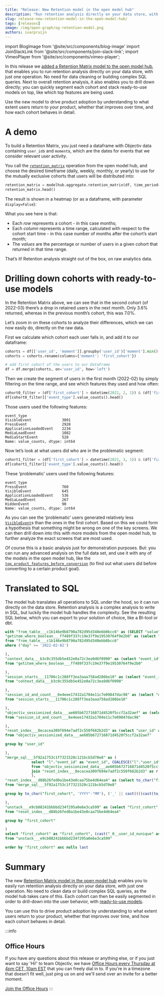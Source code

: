 ```yaml
---
title: "Release: New Retention model in the open model hub"
description: "Run retention analysis directly on your data store, with just one operation. No need for data cleaning or building complex SQL queries. Next to overall retention analysis, it also enables you to drill down directly; you can quickly segment each cohort and stack ready-to-use models on top, like which top features are being used."
slug: release-new-retention-model-in-the-open-model-hub/
tags: [releases]
image: /img/open-graph/og-retention-model.png
authors: ivarpruijn
---
```


<head>
  <meta property="og:title" content="Release: New Retention model in the open model hub" />
</head>

import BlogImage from '@site/src/components/blog-image'
import JoinSlackLink from '@site/src/components/join-slack-link';
import VimeoPlayer from '@site/src/components/vimeo-player';

[top_product_features_before_conversion]: https://objectiv.io/docs/modeling/open-model-hub/models/aggregation/top_product_features_before_conversion/
[retention-matrix-model]: https://objectiv.io/docs/modeling/open-model-hub/models/aggregation/retention_matrix/
[visible-event]: https://objectiv.io/docs/taxonomy/reference/events/VisibleEvent
[open-model-hub]: https://objectiv.io/docs/modeling/open-model-hub/
[office-hours]: https://calendly.com/objectiv_io/objectiv-office-hours

<intro>

In this release we [added a Retention Matrix model to the open model hub][retention-matrix-model], that 
enables you to run retention analysis directly on your data store, with just one operation. No need for data 
cleaning or building complex SQL queries. Next to overall retention analysis, it also enables you to drill 
down directly; you can quickly segment each cohort and stack ready-to-use models on top, like which top 
features are being used.

Use the new model to drive product adoption by understanding to what extent users return to your product, 
whether that improves over time, and how each cohort behaves in detail. 

</intro>

<!--truncate-->

<VimeoPlayer id="product-demo-retention-matrix" videoId="723381969" paddingBottom="58.25%" />

# A demo

To build a Retention Matrix, you just need a dataframe with Objectiv data containing `user_id`s and `moment`s, 
which are the dates for events that we consider relevant user activity. 

You call the [`retention_matrix`][retention-matrix-model] operation from the open model hub, and choose the 
desired timeframe (daily, weekly, monthly, or yearly) to use for the mutually exclusive cohorts that users 
will be distributed into:

```python
retention_matrix = modelhub.aggregate.retention_matrix(df, time_period='monthly', percentage=True, display=True)
retention_matrix.head()
```

The result is shown in a heatmap (or as a dataframe, with parameter `display=False`):

<BlogImage url="/img/blog/releases/20220624/retention-matrix-example.png" size="large" />

What you see here is that:
- Each _row_ represents a cohort - in this case months;
- Each _column_ represents a time range, calculated with respect to the cohort start time - in this case number 
  of months after the cohort’s start month;
- The _values_ are the percentage or number of users in a given cohort that returned in that time range.

That’s it! Retention analysis straight out of the box, on raw analytics data.

# Drilling down cohorts with ready-to-use models

In the Retention Matrix above, we can see that in the second cohort (of 2022-03) there’s a drop in retained 
users in the next month. Only 3.6% returned, whereas in the previous month’s cohort, this was 7.0%.

Let’s zoom in on these cohorts to analyze their differences, which we can now easily do, directly on the raw 
data.

First we calculate which cohort each user falls in, and add it to our dataframe:

```python
cohorts = df[['user_id', 'moment']].groupby('user_id')['moment'].min().reset_index()
cohorts = cohorts.rename(columns={'moment': 'first_cohort'})

# add first cohort of the users to our DataFrame
df = df.merge(cohorts, on='user_id', how='left')
```

Then we create the segment of users in the first month (2022-02) by simply filtering on the time range, and 
see which features they used and how often:

```python
cohort0_filter = (df['first_cohort'] > datetime(2022, 2, 1)) & (df['first_cohort'] < datetime(2022, 3, 1))
df[cohort0_filter]['event_type'].value_counts().head()
```

Those users used the following features:

```console
event_type
VisibleEvent              3091
PressEvent                2928
ApplicationLoadedEvent    2234
MediaLoadEvent            1082
MediaStartEvent           528
Name: value_counts, dtype: int64
```

Now let’s look at what users did who are in the problematic segment:

```python
cohort1_filter = (df['first_cohort'] > datetime(2022, 3, 1)) & (df['first_cohort'] < datetime(2022, 4, 1))
df[cohort1_filter]['event_type'].value_counts().head()
```

These ‘problematic’ users used the following features:

```console
event_type
PressEvent                760
VisibleEvent              645
ApplicationLoadedEvent    536
MediaLoadEvent            267
HiddenEvent               90
Name: value_counts, dtype: int64
```


As you can see the ‘problematic’ users generated relatively less [`VisibleEvent`][visible-event]s than the 
ones in the first cohort. Based on this we could form a hypothesis that something might be wrong on one of the 
key screens. We can then drill down into this with more models from the open model hub, to further analyze the 
exact screens that are most used.

Of course this is a basic analysis just for demonstration purposes. But: you can run any advanced analysis on 
the full data set, and use it with any of the models in the open model hub, like the 
[`top_product_features_before_conversion`][top_product_features_before_conversion] (to find out what users 
did before converting to a certain product goal).

# Translated to SQL
The model hub translates all operations to SQL under the hood, so it can run directly on the data store. 
Retention analysis is a complex analysis to write in SQL, but luckily the model hub handles the complexity. 
See the resulting SQL below, which you can export to your solution of choice, like a BI-tool or dbt.

```sql
with "from_table___c1b146e9b8790a782d95d340ebb0bcc6" as (SELECT "value","event_id","day","moment","cookie_id" FROM "data"),
"getitem_where_boolean___ff489f337c19e37f9e19530764f9e2b0" as (select "value" as "value", "event_id" as "event_id", "day" as "day", "moment" as "moment", "cookie_id" as "user_id", "value"->>'_type' as "event_type", cast("value"->>'_types' as jsonb) as "stack_event_types", cast("value"->>'global_contexts' as jsonb) as "global_contexts", cast("value"->>'location_stack' as jsonb) as "location_stack", cast("value"->>'time' as bigint) as "time" 
from "from_table___c1b146e9b8790a782d95d340ebb0bcc6" 
where ("day" >= '2022-02-02') 

),
"context_data___b3c0c355db5e452e0a72c3ea9d6f0990" as (select "event_id" as "event_id", "day" as "day", "moment" as "moment", "user_id" as "user_id", "global_contexts" as "global_contexts", "location_stack" as "location_stack", "event_type" as "event_type", "stack_event_types" as "stack_event_types" 
from "getitem_where_boolean___ff489f337c19e37f9e19530764f9e2b0" 

),
"session_starts___11706c1c288ff3ea3aaa758ad286be10" as (select "event_id" as "event_id", "day" as "day", "moment" as "moment", "user_id" as "user_id", "global_contexts" as "global_contexts", "location_stack" as "location_stack", "event_type" as "event_type", "stack_event_types" as "stack_event_types", CASE WHEN (extract(epoch from (("moment") - (lag("moment", 1, cast(NULL as timestamp without time zone)) over (partition by "user_id" order by "moment" asc, "event_id" asc RANGE BETWEEN UNBOUNDED PRECEDING AND CURRENT ROW)))) <= cast(1800 as bigint)) THEN NULL ELSE True END as "is_start_of_session" 
from "context_data___b3c0c355db5e452e0a72c3ea9d6f0990" 

),
"session_id_and_count___6e4eee17432a1704e11c7e09847dac98" as (select "event_id" as "event_id", "day" as "day", "moment" as "moment", "user_id" as "user_id", "global_contexts" as "global_contexts", "location_stack" as "location_stack", "event_type" as "event_type", "stack_event_types" as "stack_event_types", "is_start_of_session" as "is_start_of_session", CASE WHEN "is_start_of_session" THEN row_number() over (partition by "is_start_of_session" order by "moment" asc, "event_id" asc RANGE BETWEEN UNBOUNDED PRECEDING AND CURRENT ROW) ELSE cast(NULL as bigint) END as "session_start_id", count("is_start_of_session") over ( order by "user_id" asc, "moment" asc, "event_id" asc RANGE BETWEEN UNBOUNDED PRECEDING AND CURRENT ROW) as "is_one_session" 
from "session_starts___11706c1c288ff3ea3aaa758ad286be10" 

),
"objectiv_sessionized_data___ae605b672716871d4520f5ccf2a32aef" as (select "event_id" as "event_id", "day" as "day", "moment" as "moment", "user_id" as "user_id", "global_contexts" as "global_contexts", "location_stack" as "location_stack", "event_type" as "event_type", "stack_event_types" as "stack_event_types", "is_start_of_session" as "is_start_of_session", "session_start_id" as "session_start_id", "is_one_session" as "is_one_session", first_value("session_start_id") over (partition by "is_one_session" order by "moment" asc, "event_id" asc RANGE BETWEEN UNBOUNDED PRECEDING AND CURRENT ROW) as "session_id", row_number() over (partition by "is_one_session" order by "moment" asc, "event_id" asc RANGE BETWEEN UNBOUNDED PRECEDING AND CURRENT ROW) as "session_hit_number" 
from "session_id_and_count___6e4eee17432a1704e11c7e09847dac98" 

),
"reset_index___8ecacea309f694e7adf2c550f682b2d3" as (select "user_id" as "user_id", min("moment") as "moment" 
from "objectiv_sessionized_data___ae605b672716871d4520f5ccf2a32aef" 

group by "user_id" 

),
"merge_sql___5f92a1753c1f7321520c121bcb5d70e8" as (
            select "l"."event_id" as "event_id", COALESCE("l"."user_id", "r"."user_id") as "user_id", "l"."moment" as "moment", "r"."moment" as "first_cohort"
            from "objectiv_sessionized_data___ae605b672716871d4520f5ccf2a32aef" as l left
            join "reset_index___8ecacea309f694e7adf2c550f682b2d3" as r on ("l"."user_id" = "r"."user_id")
            ),
"reset_index___d88b26fed0a1be43e0caa75be4d64ea4" as (select to_char("first_cohort", 'YYYY"-"MM') as "first_cohort", ('_' || cast((((cast(to_char("moment", 'YYYY') as bigint) - cast(to_char("first_cohort", 'YYYY') as bigint)) * cast(12 as bigint)) + (cast(to_char("moment", 'MM') as bigint) - cast(to_char("first_cohort", 'MM') as bigint))) as text)) as "cohort_distance", count(distinct "user_id") as "user_id_nunique" 
from "merge_sql___5f92a1753c1f7321520c121bcb5d70e8" 

group by to_char("first_cohort", 'YYYY"-"MM'), ('_' || cast((((cast(to_char("moment", 'YYYY') as bigint) - cast(to_char("first_cohort", 'YYYY') as bigint)) * cast(12 as bigint)) + (cast(to_char("moment", 'MM') as bigint) - cast(to_char("first_cohort", 'MM') as bigint))) as text)) 

),
"unstack___e9cb08241bbbbd234f295a0e6e3ca599" as (select "first_cohort" as "first_cohort", max("user_id_nunique") as "user_id_nunique", max("cohort_distance") as "cohort_distance", max(CASE WHEN ("cohort_distance" = '_2') THEN "user_id_nunique" ELSE cast(NULL as bigint) END) as "_2__user_id_nunique", max(CASE WHEN ("cohort_distance" = '_4') THEN "user_id_nunique" ELSE cast(NULL as bigint) END) as "_4__user_id_nunique", max(CASE WHEN ("cohort_distance" = '_3') THEN "user_id_nunique" ELSE cast(NULL as bigint) END) as "_3__user_id_nunique", max(CASE WHEN ("cohort_distance" = '_0') THEN "user_id_nunique" ELSE cast(NULL as bigint) END) as "_0__user_id_nunique", max(CASE WHEN ("cohort_distance" = '_1') THEN "user_id_nunique" ELSE cast(NULL as bigint) END) as "_1__user_id_nunique" 
from "reset_index___d88b26fed0a1be43e0caa75be4d64ea4" 

group by "first_cohort" 

)
select "first_cohort" as "first_cohort", (cast("_0__user_id_nunique" as double precision) / "_0__user_id_nunique") as "_0", (cast("_1__user_id_nunique" as double precision) / "_0__user_id_nunique") as "_1", (cast("_2__user_id_nunique" as double precision) / "_0__user_id_nunique") as "_2", (cast("_3__user_id_nunique" as double precision) / "_0__user_id_nunique") as "_3", (cast("_4__user_id_nunique" as double precision) / "_0__user_id_nunique") as "_4" 
from "unstack___e9cb08241bbbbd234f295a0e6e3ca599" 

order by "first_cohort" asc nulls last 
```

# Summary

The new [Retention Matrix model in the open model hub][retention-matrix-model] enables you to easily run 
retention analysis directly on your data store, with just one operation. No need to clean data or build 
complex SQL queries, as the model hub takes care of this. Each cohort can then be easily segmented in order 
to drill-down into the user behavior, with [ready-to-use models][open-model-hub].

You can use this to drive product adoption by understanding to what extent users return to your product, 
whether that improves over time, and how each cohort behaves in detail. 

:::info
## Office Hours
If you have any questions about this release or anything else, or if you just want to say 'Hi!' to team 
Objectiv, we have [Office Hours every Thursday at 4pm CET, 10am EST][office-hours] that you can freely dial 
in to. If you're in a timezone that doesn’t fit well, just ping us 
on <JoinSlackLink linkText="Slack" /> and we'll send over an invite for a better moment.

[Join the Office Hours][office-hours]
:::